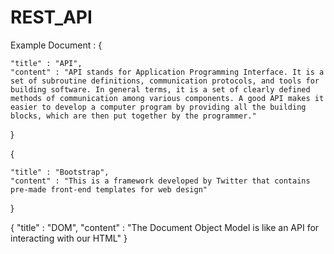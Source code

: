 # REST_API
Example Document :
{
  
    "title" : "API",
    "content" : "API stands for Application Programming Interface. It is a set of subroutine definitions, communication protocols, and tools for building software. In general terms, it is a set of clearly defined methods of communication among various components. A good API makes it easier to develop a computer program by providing all the building blocks, which are then put together by the programmer."
}


{
 
    "title" : "Bootstrap",
    "content" : "This is a framework developed by Twitter that contains pre-made front-end templates for web design"
}


{
    "title" : "DOM",
    "content" : "The Document Object Model is like an API for interacting with our HTML"
}
